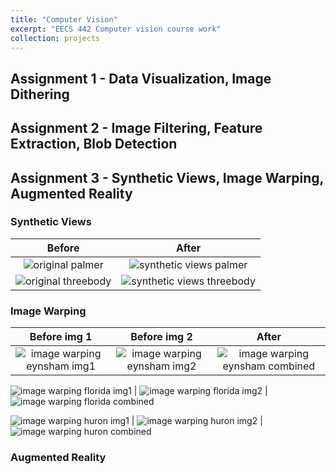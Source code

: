 ```yaml
---
title: "Computer Vision"
excerpt: "EECS 442 Computer vision course work"
collection: projects
---
```


## Assignment 1 - Data Visualization, Image Dithering

## Assignment 2 - Image Filtering, Feature Extraction, Blob Detection

## Assignment 3 - Synthetic Views, Image Warping, Augmented Reality

### Synthetic Views

| Before                   |  After                    |
:-------------------------:|:-------------------------:
![original palmer](/images/projects/UMich/Computer_Vision/hw3_t5_palmer_original.jpg)     |  ![synthetic views palmer](/images/projects/UMich/Computer_Vision/hw3_t5_palmer_frontoparallel.jpg)
![original threebody](/images/projects/UMich/Computer_Vision/hw3_t5_threebody_original.jpg)  |  ![synthetic views threebody](/images/projects/UMich/Computer_Vision/hw3_t5_threebody_frontoparallel.jpg)



### Image Warping

| Before img 1             | Before img 2              |  After
:-------------------------:|:-------------------------:|:-------------------------:
![image warping eynsham img1](/images/projects/UMich/Computer_Vision/hw3_t6_eynsham_img1.jpg) |  ![image warping eynsham img2](/images/projects/UMich/Computer_Vision/hw3_t6_eynsham_img2.jpg) | ![image warping eynsham combined](/images/projects/UMich/Computer_Vision/hw3_t6_eynsham_combined.jpg)

![image warping florida img1](/images/projects/UMich/Computer_Vision/hw3_t6_florida_img1.jpg) |  ![image warping florida img2](/images/projects/UMich/Computer_Vision/hw3_t6_florida_img2.jpg) | ![image warping florida combined](/images/projects/UMich/Computer_Vision/hw3_t6_florida_combined.jpg)

![image warping huron img1](/images/projects/UMich/Computer_Vision/hw3_t6_huron_img1.jpg) |  ![image warping huron img2](/images/projects/UMich/Computer_Vision/hw3_t6_huron_img2.jpg) | ![image warping huron combined](/images/projects/UMich/Computer_Vision/hw3_t6_huron_combined.jpg)


### Augmented Reality
